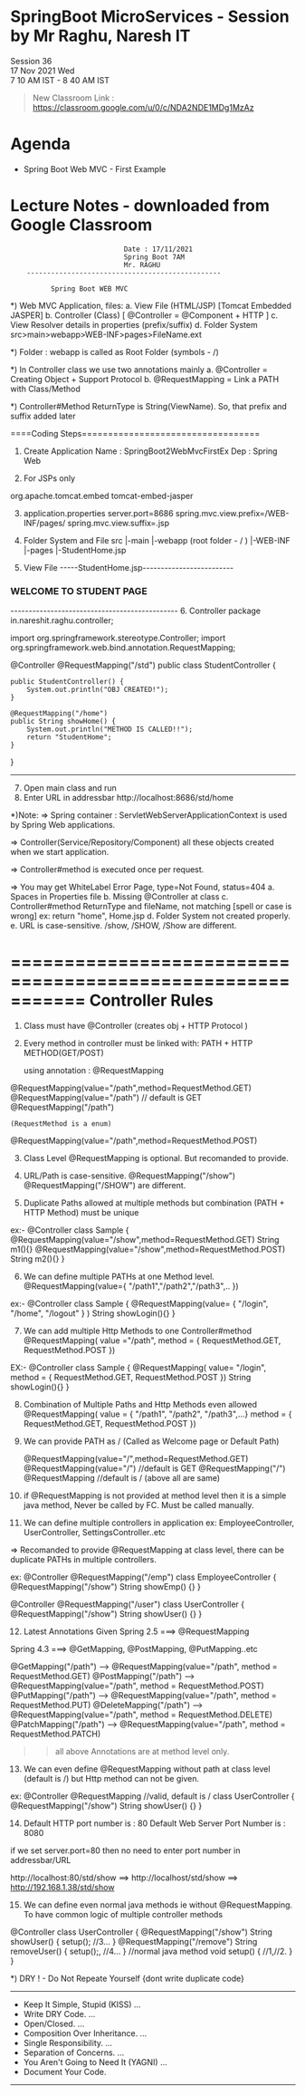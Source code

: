 # SpringBoot MicroServices - Session by Mr Raghu, Naresh IT

Session 36 \
17 Nov 2021 Wed \
7 10 AM IST - 8 40 AM IST

> New Classroom Link : https://classroom.google.com/u/0/c/NDA2NDE1MDg1MzAz

# Agenda

* Spring Boot Web MVC - First Example

# Lecture Notes - downloaded from Google Classroom

```
							Date : 17/11/2021
							Spring Boot 7AM
			  				Mr. RAGHU
	------------------------------------------------
```
		      Spring Boot WEB MVC

*) Web MVC Application, files:
  a. View File (HTML/JSP) [Tomcat Embedded JASPER]
  b. Controller (Class) [ @Controller = @Component + HTTP ]
  c. View Resolver details in properties (prefix/suffix)
  d. Folder System src>main>webapp>WEB-INF>pages>FileName.ext

*) Folder : webapp is called as Root Folder (symbols - /)

*) In Controller class we use two annotations mainly
  a. @Controller = Creating Object + Support Protocol
  b. @RequestMapping = Link a PATH with Class/Method

*) Controller#Method ReturnType is String(ViewName).
   So, that prefix and suffix added later

====Coding Steps==================================
1. Create Application
Name : SpringBoot2WebMvcFirstEx
Dep  : Spring Web

2. For JSPs only
<dependency>
    <groupId>org.apache.tomcat.embed</groupId>
    <artifactId>tomcat-embed-jasper</artifactId>
</dependency>

3. application.properties
server.port=8686
spring.mvc.view.prefix=/WEB-INF/pages/
spring.mvc.view.suffix=.jsp

4. Folder System and File
   src
    |-main
       |-webapp             (root folder - / )
           |-WEB-INF
	       |-pages
	           |-StudentHome.jsp

5. View File
-----StudentHome.jsp-------------------------
<HTML>
	<HEAD>
		<TITLE>SAMPLE </TITLE>
	</HEAD>
	<BODY>
	    <H3>WELCOME TO STUDENT PAGE</H3>
	</BODY>
</HTML>
----------------------------------------------
6. Controller
package in.nareshit.raghu.controller;

import org.springframework.stereotype.Controller;
import org.springframework.web.bind.annotation.RequestMapping;

@Controller
@RequestMapping("/std")
public class StudentController {

	public StudentController() {
		System.out.println("OBJ CREATED!");
	}

	@RequestMapping("/home")
	public String showHome() {
		System.out.println("METHOD IS CALLED!!");
		return "StudentHome";
	}
}

----------------------------------------------
7. Open main class and run
8. Enter URL in addressbar
  http://localhost:8686/std/home

*)Note:
=> Spring container : ServletWebServerApplicationContext
   is used by Spring Web applications.

=> Controller(Service/Repository/Component) all these
    objects created when we start application.

=> Controller#method is executed once per request.

=> You may get WhiteLabel Error Page, type=Not Found, status=404
   a. Spaces in Properties file
   b. Missing @Controller at class
   c. Controller#method ReturnType and fileName, not matching
      [spell or case is wrong]
      ex: return "home", Home.jsp
   d. Folder System not created properly.
   e. URL is case-sensitive.
      /show, /SHOW, /Show are different.

===========================================================
		  Controller Rules
===========================================================
1. Class must have @Controller (creates obj + HTTP Protocol )

2. Every method in controller must be linked with:
	PATH + HTTP METHOD(GET/POST)

   using annotation : @RequestMapping

  @RequestMapping(value="/path",method=RequestMethod.GET)
  @RequestMapping(value="/path") // default is GET
  @RequestMapping("/path")

    (RequestMethod is a enum)

  @RequestMapping(value="/path",method=RequestMethod.POST)

3. Class Level @RequestMapping is optional. But recomanded to
   provide.

4. URL/Path is case-sensitive.
   @RequestMapping("/show")
   @RequestMapping("/SHOW")  are different.

5. Duplicate Paths allowed at multiple methods but combination
   (PATH + HTTP Method) must be unique

ex:-
@Controller
class Sample {
  @RequestMapping(value="/show",method=RequestMethod.GET)
  String m1(){}
  @RequestMapping(value="/show",method=RequestMethod.POST)
  String m2(){}
}

6. We can define multiple PATHs at one Method level.
   @RequestMapping(value={ "/path1","/path2","/path3",.. })

ex:-
@Controller
class Sample {
   @RequestMapping(value= { "/login", "/home", "/logout" } )
   String showLogin(){}
}

7. We can add multiple Http Methods to one Controller#method
   @RequestMapping(
            value ="/path",
	    method = {
	       RequestMethod.GET,
	       RequestMethod.POST
	    })

EX:-
@Controller
class Sample {
  @RequestMapping(
       value= "/login",
       method = {
	       RequestMethod.GET,
	       RequestMethod.POST
	    })
   String showLogin(){}
}

8. Combination of Multiple Paths and Http Methods even allowed
   @RequestMapping(
            value = { "/path1", "/path2", "/path3",...}
	    method = {
	       RequestMethod.GET,
	       RequestMethod.POST
	    })

9. We can provide PATH as /
   (Called as Welcome page or Default Path)

   @RequestMapping(value="/",method=RequestMethod.GET)
   @RequestMapping(value="/")  //default is GET
   @RequestMapping("/")
   @RequestMapping            //default is /
      (above all are same)

10. if @RequestMapping is not provided at method level
    then it is a simple java method, Never be called by FC.
    Must be called manually.


11. We can define multiple controllers in application
   ex: EmployeeController, UserController, SettingsController..etc

 => Recomanded to provide @RequestMapping at class level,
   there can be duplicate PATHs in multiple controllers.

ex:
@Controller
@RequestMapping("/emp")
class EmployeeController {
  @RequestMapping("/show")
  String showEmp() {}
}

@Controller
@RequestMapping("/user")
class UserController {
  @RequestMapping("/show")
  String showUser() {}
}

12. Latest Annotations Given
  Spring 2.5 ===> @RequestMapping

  Spring 4.3 ===> @GetMapping, @PostMapping, @PutMapping..etc

@GetMapping("/path") --> @RequestMapping(value="/path", method = RequestMethod.GET)
@PostMapping("/path") --> @RequestMapping(value="/path", method = RequestMethod.POST)
@PutMapping("/path") --> @RequestMapping(value="/path", method = RequestMethod.PUT)
@DeleteMapping("/path") --> @RequestMapping(value="/path", method = RequestMethod.DELETE)
@PatchMapping("/path") --> @RequestMapping(value="/path", method = RequestMethod.PATCH)

>> all above Annotations are at method level only.

13. We can even define @RequestMapping without path at class
  level (default is /) but Http method can not be given.


ex:
@Controller
@RequestMapping          //valid, default is /
class UserController {
  @RequestMapping("/show")
  String showUser() {}
}

14. Default HTTP port number is : 80
    Default Web Server Port Number is : 8080

  if we set server.port=80 then no need to enter port number
  in addressbar/URL

http://localhost:80/std/show
==> http://localhost/std/show
==> http://192.168.1.38/std/show

15. We can define even normal java methods ie without
    @RequestMapping. To have common logic of multiple
    controller methods

@Controller
class UserController {
  @RequestMapping("/show")
  String showUser() {
    setup(); //3...
  }
  @RequestMapping("/remove")
  String removeUser() {
    setup();, //4...
  }
  //normal java method
  void setup() {
    //1,//2.
  }
}

*) DRY ! - Do Not Repeate Yourself {dont write duplicate code}

----------------------------------------------------------
* Keep It Simple, Stupid (KISS) ...
* Write DRY Code. ...
* Open/Closed. ...
* Composition Over Inheritance. ...
* Single Responsibility. ...
* Separation of Concerns. ...
* You Aren't Going to Need It (YAGNI) ...
* Document Your Code.
----------------------------------------------------------
